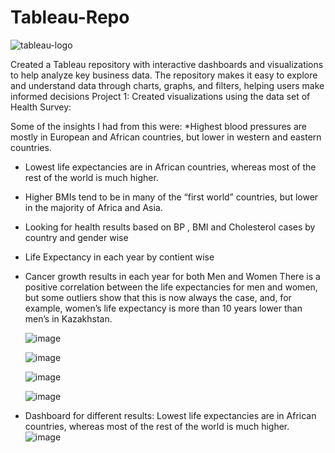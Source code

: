 # Tableau-Repo
![tableau-logo](https://github.com/user-attachments/assets/c854a6bc-cd60-4a84-9ad9-fbb33c15a78a)

Created a Tableau repository with interactive dashboards and visualizations to help analyze key business data. The repository makes it easy to explore and understand data through charts, graphs, and filters, helping users make informed decisions
Project 1: Created visualizations using the data set of Health Survey:

Some of the insights I had from this were:
*Highest blood pressures are mostly in European and African countries, but lower in western and eastern countries. 
* Lowest life expectancies are in African countries, whereas most of the rest of the world is much higher. 
* Higher BMIs tend to be in many of the “first world” countries, but lower in the majority of Africa and Asia. 
* Looking for health results based on BP , BMI and Cholesterol cases by country and gender wise
* Life Expectancy in each year by contient wise
* Cancer growth results in each year for both Men and Women
There is a positive correlation between the life expectancies for men and women, but some outliers show that this is now always the case, and, for example, women’s life expectancy is more than 10 years lower than men’s in Kazakhstan.

  ![image](https://github.com/user-attachments/assets/be7a1e04-af75-429d-a788-d0884e7f5a3e)
  
  ![image](https://github.com/user-attachments/assets/f111e24b-5cbb-4186-920d-adf9009145a9)
  
  ![image](https://github.com/user-attachments/assets/3944cf2d-b726-471c-93ea-272ad9da6563)
  
  ![image](https://github.com/user-attachments/assets/e1d0fa44-815c-4385-ac30-b799d135bf63)

* Dashboard for different results:
Lowest life expectancies are in African countries, whereas most of the rest of the world is much higher.
![image](https://github.com/user-attachments/assets/575c1144-aeaf-4e71-8df1-1280efa4f1d0)
